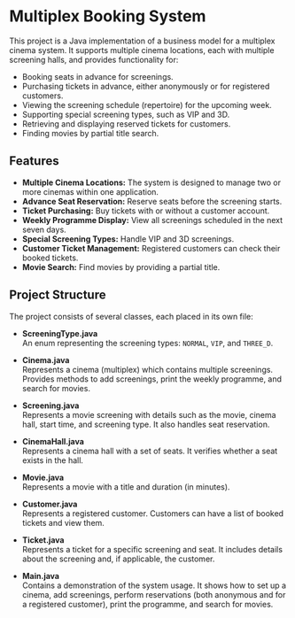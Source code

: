 # Multiplex Booking System

This project is a Java implementation of a business model for a multiplex cinema system. It supports multiple cinema locations, each with multiple screening halls, and provides functionality for:

- Booking seats in advance for screenings.
- Purchasing tickets in advance, either anonymously or for registered customers.
- Viewing the screening schedule (repertoire) for the upcoming week.
- Supporting special screening types, such as VIP and 3D.
- Retrieving and displaying reserved tickets for customers.
- Finding movies by partial title search.

## Features

- **Multiple Cinema Locations:** The system is designed to manage two or more cinemas within one application.
- **Advance Seat Reservation:** Reserve seats before the screening starts.
- **Ticket Purchasing:** Buy tickets with or without a customer account.
- **Weekly Programme Display:** View all screenings scheduled in the next seven days.
- **Special Screening Types:** Handle VIP and 3D screenings.
- **Customer Ticket Management:** Registered customers can check their booked tickets.
- **Movie Search:** Find movies by providing a partial title.

## Project Structure

The project consists of several classes, each placed in its own file:

- **ScreeningType.java**  
  An enum representing the screening types: `NORMAL`, `VIP`, and `THREE_D`.

- **Cinema.java**  
  Represents a cinema (multiplex) which contains multiple screenings. Provides methods to add screenings, print the weekly programme, and search for movies.

- **Screening.java**  
  Represents a movie screening with details such as the movie, cinema hall, start time, and screening type. It also handles seat reservation.

- **CinemaHall.java**  
  Represents a cinema hall with a set of seats. It verifies whether a seat exists in the hall.

- **Movie.java**  
  Represents a movie with a title and duration (in minutes).

- **Customer.java**  
  Represents a registered customer. Customers can have a list of booked tickets and view them.

- **Ticket.java**  
  Represents a ticket for a specific screening and seat. It includes details about the screening and, if applicable, the customer.

- **Main.java**  
  Contains a demonstration of the system usage. It shows how to set up a cinema, add screenings, perform reservations (both anonymous and for a registered customer), print the programme, and search for movies.
